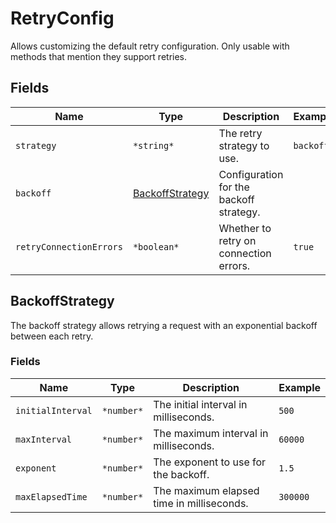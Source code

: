 # RetryConfig

Allows customizing the default retry configuration. Only usable with methods that mention they support retries.

## Fields

| Name                      | Type                                | Description                             | Example   |
| ------------------------- | ----------------------------------- | --------------------------------------- | --------- |
| `strategy`                | `*string*`                             | The retry strategy to use.              | `backoff` |
| `backoff`                 | [BackoffStrategy](#backoffstrategy) | Configuration for the backoff strategy. |           |
| `retryConnectionErrors` | `*boolean*`                            | Whether to retry on connection errors.  | `true`    |

## BackoffStrategy

The backoff strategy allows retrying a request with an exponential backoff between each retry.

### Fields

| Name               | Type      | Description                               | Example  |
| ------------------ | --------- | ----------------------------------------- | -------- |
| `initialInterval` | `*number*`   | The initial interval in milliseconds.     | `500`    |
| `maxInterval`     | `*number*`   | The maximum interval in milliseconds.     | `60000`  |
| `exponent`         | `*number*` | The exponent to use for the backoff.      | `1.5`    |
| `maxElapsedTime` | `*number*`   | The maximum elapsed time in milliseconds. | `300000` |